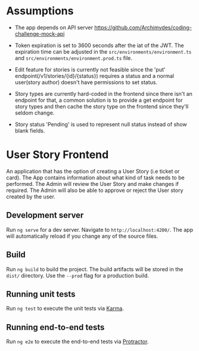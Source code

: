 # Assumptions

- The app depends on API server https://github.com/Archimydes/coding-challenge-mock-api
- Token expiration is set to 3600 seconds after the iat of the JWT. The expiration time can be adjusted in the
  `src/environments/environment.ts` and `src/environments/environment.prod.ts` file.

- Edit feature for stories is currently not feasible since the 'put' endpoint(/v1/stories/{id}/{status}) requires a status and a normal user(story author) doesn't have permissions to set status.

- Story types are currently hard-coded in the frontend since there isn't an endpoint for that, a common solution is to provide a get endpoint for story types and then cache the story type on the frontend since they'll seldom change.

- Story status 'Pending' is used to represent null status instead of show blank fields.

# User Story Frontend

An application that has the option of creating a User Story (i.e ticket or card). The App contains information about what kind of task needs to be performed. The Admin will review the User Story and make changes if required. The Admin will also be able to approve or reject the User story created by the user.

## Development server

Run `ng serve` for a dev server. Navigate to `http://localhost:4200/`. The app will automatically reload if you change any of the source files.

## Build

Run `ng build` to build the project. The build artifacts will be stored in the `dist/` directory. Use the `--prod` flag for a production build.

## Running unit tests

Run `ng test` to execute the unit tests via [Karma](https://karma-runner.github.io).

## Running end-to-end tests

Run `ng e2e` to execute the end-to-end tests via [Protractor](http://www.protractortest.org/).
